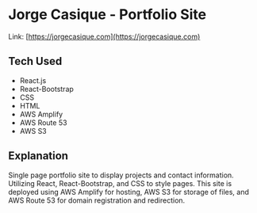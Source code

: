 # Jorge Casique - Portfolio Site

Link: [https://jorgecasique.com](https://jorgecasique.com)

## Tech Used

- React.js
- React-Bootstrap
- CSS
- HTML
- AWS Amplify
- AWS Route 53
- AWS S3

## Explanation

Single page portfolio site to display projects and contact information. Utilizing React, React-Bootstrap, and CSS to style pages. This site is deployed using AWS Amplify for hosting, AWS S3 for storage of files, and AWS Route 53 for domain registration and redirection.